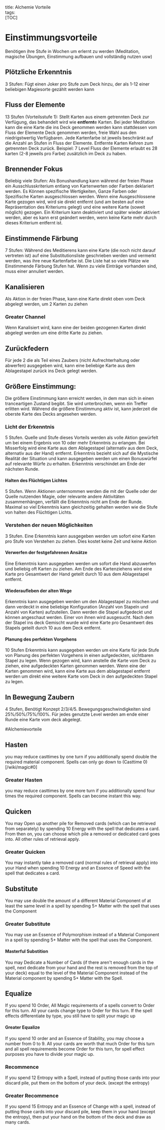 title: Alchemie Vorteile  
tags:   
[TOC]# EinstimmungsvorteileBenötigen ihre Stufe in Wochen um erlernt zu werden (Meditation, magische Übungen, Einstimmung aufbauen und vollständig nutzen usw)## Plötzliche Erkenntnis3 Stufen: Fügt einen Joker pro Stufe zum Deck hinzu, der als 1-12 einer beliebigen Magiesorte gezählt werden kann  ## Fluss der Elemente13 Stufen (Vorteilsstufe 1):Stellt Karten aus einem getrennten Deck zur Verfügung, das behandelt wird wie **entfernt**e Karten. Bei jeder Meditation kann die eine Karte die ins Deck genommen werden kann stattdessen vom Fluss der Elemente Deck genommen werden, freie Wahl aus den niedrigstwertig Verfügbaren. Jede Kartenfarbe ist jeweils beschränkt auf die Anzahl an Stufen in Fluss der Elemente. Entfernte Karten Kehren zum getrennten Deck zurück.Beispiel: 7 Level Fluss der Elemente erlaubt es 28 karten (2-8 jeweils pro Farbe) zusätzlich im Deck zu haben.## Brennender FokusBeliebig viele Stufen:Als Bonushandlung kann während der freien Phase ein Ausschlusskriterium entlang von Kartenwerten oder Farben deklariert werden. Es Können spezifische Wertigkeiten, Ganze Farben oder Spezifische Karten ausgeschlossen werden.Wenn eine Ausgeschlossene Karte gezogen wird, wird sie direkt entfernt (und am besten auf eine Repräsentation des Kriteriums gelegt) und eine weitere Karte (soweit möglich) gezogen. Ein Kriterium kann deaktiviert und später wieder aktiviert werden, aber es kann erst geändert werden, wenn keine Karte mehr durch dieses Kriterium entfernt ist.## Einstimmende Färbung7 Stufen:Während des Meditierens kann eine Karte (die noch nicht darauf vertreten ist) auf eine Substitutionsliste geschrieben werden und vermerkt werden, was ihre neue Kartenfarbe ist. Die Liste hat so viele Plätze wie Einstimmende Färbung Stufen hat. Wenn zu viele Einträge vorhanden sind, muss einer annuliert werden.## KanalisierenAls Aktion in der freien Phase, kann eine Karte direkt oben vom Deck abgelegt werden, um 2 Karten zu ziehen ### Greater ChannelWenn Kanalisiert wird, kann eine der beiden gezogenen Karten direkt abgelegt werden um eine dritte Karte zu ziehen.## ZurückfedernFür jede 2 die als Teil eines Zaubers (nicht Aufrechterhaltung oder abwerfen) ausgegeben wird, kann eine beliebige Karte aus dem Ablagestapel zurück ins Deck gelegt werden.  ## Größere Einstimmung:Die größere Einstimmung kann erreicht werden, in dem man sich in einen tranceartigen Zustand begibt. Sie wird unterbrochen, wenn ein Treffer erlitten wird. Während die größere Einstimmung aktiv ist, kann jederzeit die oberste Karte des Decks angesehen werden.### Licht der Erkenntnis5 Stufen. Quelle und Stufe dieses Vorteils werden als volle Aktion gewürfelt um bei einem Ergebnis von 10 oder mehr Erkenntnis zu erlangen. Bei Misserfolg wird eine Karte aus dem Ablagestapel (alternativ aus dem Deck, alternativ aus der Hand) entfernt. Erkenntnis bezieht sich auf die Mystische Realität der Situation und kann ausgegeben werden um einen Bonuswürfel auf relevante Würfe zu erhalten.Erkenntnis verschindet am Ende der nächsten Runde.#### Halten des Flüchtigen Lichtes5 Stufen. Wenn Aktionen unternommen werden die mit der Quelle oder der Quelle nutzenden Magie, oder relevante andere Aktivitäten zusammenhängen, verfällt die Erkenntnis nicht am Ende der Runde.Maximal so viel Erkenntnis kann gleichzeitig gehalten werden wie die Stufe von halten des Flüchtigen Lichts.### Verstehen der neuen Möglichkeiten3 Stufen. Eine Erkenntnis kann ausgegeben werden um sofort eine Karten pro Stufe von Verstehen zu ziehen. Dies kostet keine Zeit und keine Aktion#### Verwerfen der festgefahrenen AnsätzeEine Erkenntnis kann ausgegeben werden um sofort die Hand abzuwerfen und beliebig oft Karten zu ziehen. Am Ende des Kartenziehens wird eine Karte pro Gesamtwert der Hand geteilt durch 10 aus dem Ablagestapel entfernt.#### Wiederaufleben der alten WegeErkenntnis kann ausgegeben werden um den Ablagestapel zu mischen und dann verdeckt in eine beliebige Konfiguration (Anzahl von Stapeln und Anzahl von Karten) aufzuteilen. Dann werden die Stapel aufgedeckt und können angeschaut werden. Einer von ihnen wird ausgesucht. Nach dem der Stapel ins deck Gemischt wurde wird eine Karte pro Gesamtwert des Stapels geteilt durch 10 aus dem Deck entfernt.#### Planung des perfekten Vorgehens10 StufenErkenntnis kann ausgegeben werden um eine Karte für jede Stufe von Planung des perfekten Vorgehens in einen aufgedeckten, sichtbaren Stapel zu legen. Wenn gezogen wird, kann anstelle die Karte vom Deck zu ziehen, eine aufgedeckten Karten genommen werden. Wenn eine der Karten genommen wird, kann eine Karte aus dem ablagestapel entfernt werden um direkt eine weitere Karte vom Deck in den aufgedeckten Stapel zu legen.## In Bewegung Zaubern4 Stufen, Benötigt Konzept 2/3/4/5. Bewegungsgeschwindigkeiten sind 25%/50%/75%/100%. Für jedes genutzte Level werden am ende einer Runde eine Karte vom deck abgelegt.#Alchemievorteile## Hastenyou may reduce casttimes by one turn if you additionally spend double the required material component. Spells can only go down to (Casttime 0)[/wiki/magic#0] ### Greater Hastenyou may reduce casttimes by one more turn if you additionally spend four times the required component. Spells can become instant this way.## QuickenYou may Open up another pile for Removed cards (which can be retrieved from separately) by spending 10 Energy with the spell that dedicates a card. From then on, you can choose which pile a removed or dedicated card goes into. All other rules of retrieval apply.  ### Greater QuickenYou may instantly take a removed card (normal rules of retrieval apply) into your Hand when spending 10 Energy and an Essence of Speed with the spell that dedicates a card.  ## SubstituteYou may use double the amount of a different Material Component of at least the same level in a spell by spending 5+ Matter with the spell that uses the Component  ### Greater SubstituteYou may use an Essence of Polymorphism instead of a Material Component in a spell by spending 5+ Matter with the spell that uses the Component.  #### Masterful SubstitionYou may Dedicate a Number of Cards (if there aren't enough cards in the spell, next dedicate from your hand and the rest is removed from the top of your deck) equal to the level of the Material Component instead of the Material component by spending 5+ Matter with the Spell.## EqualizeIf you spend 10 Order, All Magic requirements of a spells convert to Order for this turn. All your cards change type to Order for this turn. If the spell effects differentiate by type, you still have to split your magic up  #### Greater EqualizeIf you spend 10 order and an Essence of Stability, you may choose a number from 0 to 9. All your cards are worth that much Order for this turn and all spell requirements become Order for this turn, for spell effect purposes you have to divide your magic up.  ### RecommenceIf you spend 12 Entropy with a Spell, instead of putting those cards into your discard pile, put them on the bottom of your deck. (except the entropy)  ### Greater RecommenceIf you spend 15 Entropy and an Essence of Change with a spell, instead of putting those cards into your discard pile, keep them in your hand (except the entropy), then put your hand on the bottom of the deck and draw as many cards.